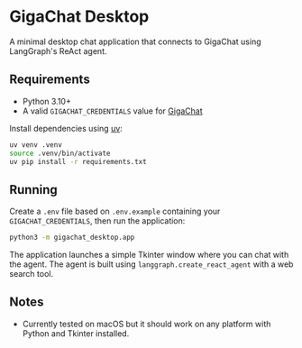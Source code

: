 # GigaChat Desktop

A minimal desktop chat application that connects to GigaChat using LangGraph's ReAct agent.

## Requirements
- Python 3.10+
- A valid `GIGACHAT_CREDENTIALS` value for [GigaChat](https://developers.sber.ru/gigachat/)

Install dependencies using [uv](https://github.com/astral-sh/uv):

```bash
uv venv .venv
source .venv/bin/activate
uv pip install -r requirements.txt
```

## Running
Create a `.env` file based on `.env.example` containing your `GIGACHAT_CREDENTIALS`, then run the application:

```bash
python3 -m gigachat_desktop.app
```

The application launches a simple Tkinter window where you can chat with the agent. The agent is built using `langgraph.create_react_agent` with a web search tool.

## Notes
- Currently tested on macOS but it should work on any platform with Python and Tkinter installed.
